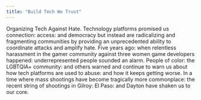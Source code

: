 ```yaml
---
title: "Build Tech We Trust"
---
```


Organizing Tech Against Hate. Technology platforms promised us connection: access: and democracy but instead are radicalizing and fragmenting communities by providing an unprecedented ability to coordinate attacks and amplify hate. Five years ago: when relentless harassment in the gamer community against three women game developers happened: underrepresented people sounded an alarm. People of color: the LGBTQIA+ community: and others warned and continue to warn us about how tech platforms are used to abuse: and how it keeps getting worse. In a time where mass shootings have become tragically more commonplace: the recent string of shootings in Gilroy: El Paso: and Dayton have shaken us to our core.


